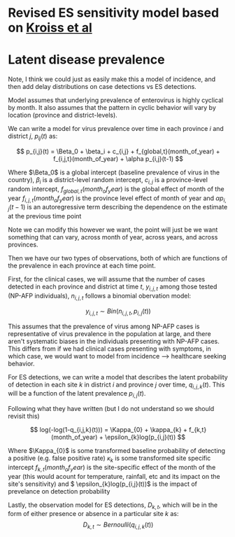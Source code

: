 # Revised ES sensitivity model based on [Kroiss et al](https://journals.plos.org/plosone/article?id=10.1371/journal.pone.0208336#sec027)



# Latent disease prevalence
Note, I think we could just as easily make this a model of incidence, and then add delay distributions on case detections vs ES detections. 

Model assumes that underlying prevalence of enterovirus is highly cyclical by month. 
It also assumes that the pattern in cyclic behavior will vary by location (province and district-levels). 

We can write a model for virus prevalence over time in each province $i$ and district $j$, $p_{ij}(t)$ as:

$$
p_{i,j}(t) = \Beta_0 + \beta_i + c_{i,j} + f_{global,t}(month_of_year) + f_{i,j,t}(month_of_year) + \alpha p_{i,j}(t-1) 
$$

Where $\Beta_0$ is a global intercept (baseline prevalence of virus in the country),
$\beta_i$ is a district-level random intercept,
$c_{i,j}$ is a province-level random intercept,
$f_{global,t}(month_of_year)$ is the global effect of month of the year
$f_{i,j, t}(month_of_year)$ is the province level effect of month of year
and $\alpha p_{i,j}(t-1)$ is an autoregressive term describing the dependence on the estimate at the previous time point

Note we can modify this however we want, the point will just be we want something that can vary, across month of year, across years, and across provinces. 

Then we have our two types of observations, both of which are functions of the prevalence in each province at each time point. 

First, for the clinical cases, we will assume that the number of cases detected in each province and district at time $t$,  $y_{i,j,t}$ among those tested (NP-AFP individuals), $n_{i,j,t}$ follows a binomial obervation model:

$$ 
y_{i,j,t} \sim Bin(n_{i,j,t}, p_{i,j}(t))
$$

This assumes that the prevalence of virus among NP-AFP cases is representative of virus prevalence in the population at large, and there aren't systematic biases in the individuals presenting with NP-AFP cases. 
This differs from if we had clinical cases presenting with symptoms, in which case, we would want to model from incidence --> healthcare seeking behavior. 

For ES detections, we can write a model that describes the latent probability of detection in each site $k$ in district $i$ and province $j$ over time, $q_{i,j,k}(t)$. 
This will be a function of the latent prevalence $p_{i,j}(t)$. 

Following what they have written (but I do not understand so we should revisit this)

$$
log(-log(1-q_{i,j,k}(t))) = \Kappa_{0} + \kappa_{k} + f_{k,t}(month_of_year) + \epsilon_{k}log(p_{i,j}(t)) 
$$


Where $\Kappa_{0}$ is some transformed baseline probability of detecting a positive (e.g. false positive rate)
$\kappa_{k}$ is some transformed site specific intercept
$f_{k,t}(month_of_year)$ is the site-specific effect of the month of the year (this would acount for temperature, rainfall, etc and its impact on the site's sensitivity)
and $ \epsilon_{k}log(p_{i,j}(t))$ is the impact of prevelance on detection probability 

Lastly, the observation model for ES detections, $D_{k,t}$, which will be in the form of either presence or absence in a particular site $k$ as: 
$$
D_{k,t} \sim Bernoulli(q_{i,j,k}(t))
$$




